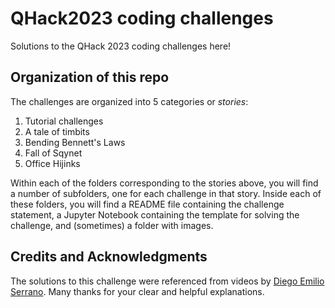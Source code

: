 # QHack2023 coding challenges

Solutions to the QHack 2023 coding challenges here!

## Organization of this repo

The challenges are organized into 5 categories or _stories_:

1. Tutorial challenges
2. A tale of timbits
3. Bending Bennett's Laws
4. Fall of Sqynet
5. Office Hijinks

Within each of the folders corresponding to the stories above, you will find a number of subfolders, one for each challenge in that story. Inside each of these folders, you will find a README file containing the challenge statement, a Jupyter Notebook containing the template for solving the challenge, and (sometimes) a folder with images.

## Credits and Acknowledgments

The solutions to this challenge were referenced from videos by [Diego Emilio Serrano](https://www.youtube.com/@diemilio). Many thanks for your clear and helpful explanations.
